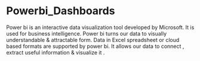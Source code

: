 # Powerbi_Dashboards
Power bi is an interactive data visualization tool developed by Microsoft. It is used for business intelligence. Power bi turns our data to visually understandable & attractable form. Data in Excel spreadsheet or cloud based formats are supported by power bi. It allows our data to connect , extract useful information & visualize it .
